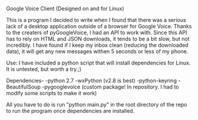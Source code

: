 Google Voice Client (Designed on and for Linux)

This is a program I decided to write when I found that there was a serious lack of a desktop application outside of a browser for Google Voice. Thanks to the creaters of pyGoogleVoice, I had an API to work with. Since this API has to rely on HTML and JSON downloads, it tends to be a bit slow, but not incredibly. I have found if I keep my inbox clean (reducing the downloaded data), it will get any new messages  withen 5 seconds or less of my phone.

Use:
I have included a python script that will install dependencies for Linux. It is untested, but worth a try.;)

Dependencies-
-python 2.7
-wxPython (v2.8 is best)
-python-keyring
-BeautifulSoup
-pygooglevoice (custom package! In repository. I had to modify some scripts to make it work)

All you have to do is run "python main.py" in the root directory of the repo to run the program once dependencies are installed.